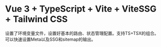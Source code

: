 # Vue 3 + TypeScript + Vite + ViteSSG + Tailwind CSS

设置了环境变量文件，设置好基本的路由、状态管理配置。支持TS+TSX的组合。可以快速设置Meta以及SSG和sitemap的输出。